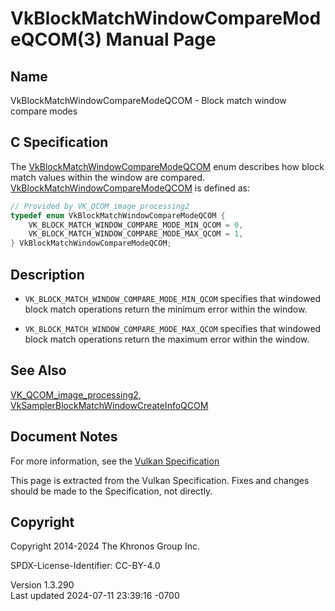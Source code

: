 # VkBlockMatchWindowCompareModeQCOM(3) Manual Page

## Name

VkBlockMatchWindowCompareModeQCOM - Block match window compare modes



## <a href="#_c_specification" class="anchor"></a>C Specification

The
[VkBlockMatchWindowCompareModeQCOM](https://registry.khronos.org/vulkan/specs/1.3-extensions/man/html/VkBlockMatchWindowCompareModeQCOM.html)
enum describes how block match values within the window are compared.
[VkBlockMatchWindowCompareModeQCOM](https://registry.khronos.org/vulkan/specs/1.3-extensions/man/html/VkBlockMatchWindowCompareModeQCOM.html)
is defined as:

``` c
// Provided by VK_QCOM_image_processing2
typedef enum VkBlockMatchWindowCompareModeQCOM {
    VK_BLOCK_MATCH_WINDOW_COMPARE_MODE_MIN_QCOM = 0,
    VK_BLOCK_MATCH_WINDOW_COMPARE_MODE_MAX_QCOM = 1,
} VkBlockMatchWindowCompareModeQCOM;
```

## <a href="#_description" class="anchor"></a>Description

- `VK_BLOCK_MATCH_WINDOW_COMPARE_MODE_MIN_QCOM` specifies that windowed
  block match operations return the minimum error within the window.

- `VK_BLOCK_MATCH_WINDOW_COMPARE_MODE_MAX_QCOM` specifies that windowed
  block match operations return the maximum error within the window.

## <a href="#_see_also" class="anchor"></a>See Also

[VK_QCOM_image_processing2](https://registry.khronos.org/vulkan/specs/1.3-extensions/man/html/VK_QCOM_image_processing2.html),
[VkSamplerBlockMatchWindowCreateInfoQCOM](https://registry.khronos.org/vulkan/specs/1.3-extensions/man/html/VkSamplerBlockMatchWindowCreateInfoQCOM.html)

## <a href="#_document_notes" class="anchor"></a>Document Notes

For more information, see the <a
href="https://registry.khronos.org/vulkan/specs/1.3-extensions/html/vkspec.html#VkBlockMatchWindowCompareModeQCOM"
target="_blank" rel="noopener">Vulkan Specification</a>

This page is extracted from the Vulkan Specification. Fixes and changes
should be made to the Specification, not directly.

## <a href="#_copyright" class="anchor"></a>Copyright

Copyright 2014-2024 The Khronos Group Inc.

SPDX-License-Identifier: CC-BY-4.0

Version 1.3.290  
Last updated 2024-07-11 23:39:16 -0700
